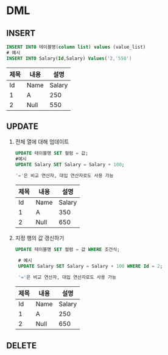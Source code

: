 # DML
## INSERT
```sql
INSERT INTO 테이블명(column list) values (value_list)
# 예시
INSERT INTO Salary(Id,Salary) Values('2,'550')

```
|제목|내용|설명|
|------|---|---|
|Id|Name|Salary|Date
|1|A|250|2020-03-31
|2|Null|550|Null

## UPDATE
1. 전체 열에 대해 업데이트
    ```sql
    UPDATE 테이블명 SET 컬럼 = 값;
    #예시
    UPDATE Salary SET Salary = Salary + 100;
    
    '='은 비교 연산자, 대입 연산자로도 사용 가능
    ```
    |제목|내용|설명|
    |------|---|---|
    |Id|Name|Salary|Date
    |1|A|350|2020-03-31
    |2|Null|650|Null
2. 지정 행의 값 갱신하기
   ```sql
   UPDATE 테이블명 SET 컬럼 = 값 WHERE 조건식;

    # 예시
    UPDATE Salary SET Salary = Salary + 100 WHERE Id = 2;
    
    '='은 비교 연산자, 대입 연산자로도 사용 가능
   ```
   |제목|내용|설명|
    |------|---|---|
    |Id|Name|Salary|Date
    |1|A|250|2020-03-31
    |2|Null|650|Null
   
## DELETE 
